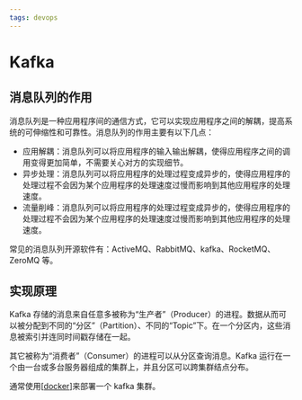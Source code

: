 ```yaml
---
tags: devops
---
```


# Kafka

## 消息队列的作用

消息队列是一种应用程序间的通信方式，它可以实现应用程序之间的解耦，提高系统的可伸缩性和可靠性。消息队列的作用主要有以下几点：

- 应用解耦：消息队列可以将应用程序的输入输出解耦，使得应用程序之间的调用变得更加简单，不需要关心对方的实现细节。
- 异步处理：消息队列可以将应用程序的处理过程变成异步的，使得应用程序的处理过程不会因为某个应用程序的处理速度过慢而影响到其他应用程序的处理速度。
- 流量削峰：消息队列可以将应用程序的处理过程变成异步的，使得应用程序的处理过程不会因为某个应用程序的处理速度过慢而影响到其他应用程序的处理速度。

常见的消息队列开源软件有：ActiveMQ、RabbitMQ、kafka、RocketMQ、ZeroMQ 等。

## 实现原理

Kafka 存储的消息来自任意多被称为“生产者”（Producer）的进程。数据从而可以被分配到不同的“分区”（Partition）、不同的“Topic”下。在一个分区内，这些消息被索引并连同时间戳存储在一起。

其它被称为“消费者”（Consumer）的进程可以从分区查询消息。Kafka 运行在一个由一台或多台服务器组成的集群上，并且分区可以跨集群结点分布。

通常使用[[docker]]来部署一个 kafka 集群。

[//begin]: # "Autogenerated link references for markdown compatibility"
[docker]: ../../devops/docker.md "docker"
[//end]: # "Autogenerated link references"

